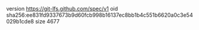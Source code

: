 version https://git-lfs.github.com/spec/v1
oid sha256:ee831fd9337673b9d60fcb998b16137ec8bb1b4c551b6620a0c3e54029b1cde8
size 4677
